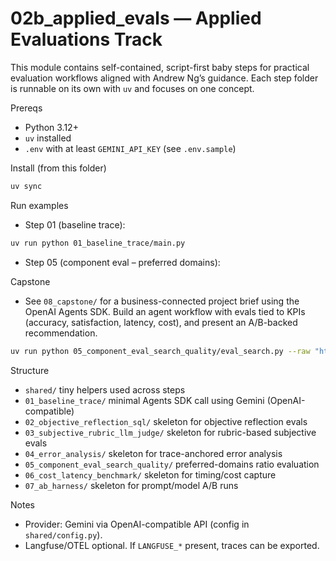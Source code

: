 # 02b_applied_evals — Applied Evaluations Track

This module contains self-contained, script-first baby steps for practical evaluation workflows aligned with Andrew Ng’s guidance. Each step folder is runnable on its own with `uv` and focuses on one concept.

Prereqs
- Python 3.12+
- `uv` installed
- `.env` with at least `GEMINI_API_KEY` (see `.env.sample`)

Install (from this folder)
```bash
uv sync
```

Run examples
- Step 01 (baseline trace):
```bash
uv run python 01_baseline_trace/main.py
```

- Step 05 (component eval – preferred domains):

Capstone
- See `08_capstone/` for a business-connected project brief using the OpenAI Agents SDK. Build an agent workflow with evals tied to KPIs (accuracy, satisfaction, latency, cost), and present an A/B-backed recommendation.
```bash
uv run python 05_component_eval_search_quality/eval_search.py --raw "https://arxiv.org/abs/1234 https://example.com/bad"
```

Structure
- `shared/` tiny helpers used across steps
- `01_baseline_trace/` minimal Agents SDK call using Gemini (OpenAI-compatible)
- `02_objective_reflection_sql/` skeleton for objective reflection evals
- `03_subjective_rubric_llm_judge/` skeleton for rubric-based subjective evals
- `04_error_analysis/` skeleton for trace-anchored error analysis
- `05_component_eval_search_quality/` preferred-domains ratio evaluation
- `06_cost_latency_benchmark/` skeleton for timing/cost capture
- `07_ab_harness/` skeleton for prompt/model A/B runs

Notes
- Provider: Gemini via OpenAI-compatible API (config in `shared/config.py`).
- Langfuse/OTEL optional. If `LANGFUSE_*` present, traces can be exported.


